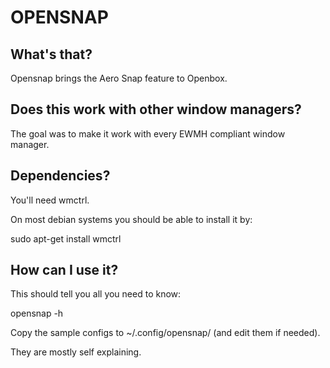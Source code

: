 OPENSNAP
==========

What's that?
------------
Opensnap brings the Aero Snap feature to Openbox.


Does this work with other window managers?
------------------------------------------
The goal was to make it work with every EWMH compliant window manager.


Dependencies?
-------------
You'll need wmctrl.

On most debian systems you should be able to install it by:

sudo apt-get install wmctrl


How can I use it?
-------------------
This should tell you all you need to know:

opensnap -h

Copy the sample configs to ~/.config/opensnap/ (and edit them if needed).

They are mostly self explaining.
